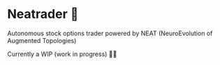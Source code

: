 # Neatrader 💸

Autonomous stock options trader powered by NEAT (NeuroEvolution of Augmented Topologies)

Currently a WIP (work in progress) 👋🏻
